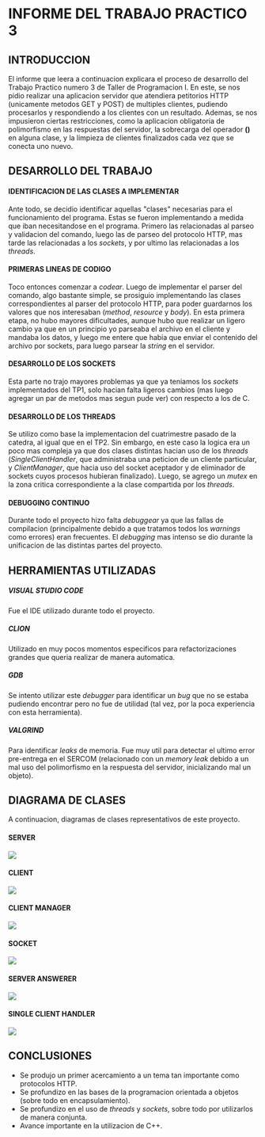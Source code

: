 # INFORME DEL TRABAJO PRACTICO 3

## INTRODUCCION

El informe que leera a continuacion explicara el proceso de desarrollo del Trabajo Practico numero 3 de Taller de Programacion I.
En este, se nos pidio realizar una aplicacion servidor que atendiera petitorios HTTP (unicamente metodos GET y POST) de multiples clientes, pudiendo procesarlos y respondiendo a los clientes con un resultado.
Ademas, se nos impusieron ciertas restricciones, como la aplicacion obligatoria de polimorfismo en las respuestas del servidor, la sobrecarga del operador **()** en alguna clase, y la limpieza de clientes finalizados cada vez que se conecta uno nuevo.

## DESARROLLO DEL TRABAJO

#### IDENTIFICACION DE LAS CLASES A IMPLEMENTAR

Ante todo, se decidio identificar aquellas "clases" necesarias para el funcionamiento del programa. Estas se fueron implementando a medida que iban necesitandose en el programa. Primero las relacionadas al parseo y validacion del comando, luego las de parseo del protocolo HTTP, mas tarde las relacionadas a los *sockets*, y por ultimo las relacionadas a los *threads*.

#### PRIMERAS LINEAS DE CODIGO

Toco entonces comenzar a _codear_. Luego de implementar el parser del comando, algo bastante simple, se prosiguio implementando las clases correspondientes al parser del protocolo HTTP, para poder guardarnos los valores que nos interesaban (*method*, *resource* y *body*).
En esta primera etapa, no hubo mayores dificultades, aunque hubo que realizar un ligero cambio ya que en un principio yo parseaba el archivo en el cliente y mandaba los datos, y luego me entere que habia que enviar el contenido del archivo por sockets, para luego parsear la *string* en el servidor.

#### DESARROLLO DE LOS SOCKETS 

Esta parte no trajo mayores problemas ya que ya teniamos los *sockets* implementados del TP1, solo hacian falta ligeros cambios (mas luego agregar un par de metodos mas segun pude ver) con respecto a los de C.

#### DESARROLLO DE LOS THREADS

Se utilizo como base la implementacion del cuatrimestre pasado de la catedra, al igual que en el TP2. Sin embargo, en este caso la logica era un poco mas compleja ya que dos clases distintas hacian uso de los *threads* (*SingleClientHandler*, que administraba una peticion de un cliente particular, y *ClientManager*, que hacia uso del socket aceptador y de eliminador de sockets cuyos procesos hubieran finalizado).
Luego, se agrego un _mutex_ en la zona critica correspondiente a la clase compartida por los _threads_.

#### DEBUGGING CONTINUO

Durante todo el proyecto hizo falta _debuggear_ ya que las fallas de compilacion (principalmente debido a que tratamos todos los _warnings_ como errores) eran frecuentes. El _debugging_ mas intenso se dio durante la unificacion de las distintas partes del proyecto.

## HERRAMIENTAS UTILIZADAS

##### VISUAL STUDIO CODE

Fue el IDE utilizado durante todo el proyecto.

##### CLION

Utilizado en muy pocos momentos especificos para refactorizaciones grandes que queria realizar de manera automatica.

##### GDB

Se intento utilizar este _debugger_ para identificar un _bug_ que no se estaba pudiendo encontrar pero no fue de utilidad (tal vez, por la poca experiencia con esta herramienta).

##### VALGRIND

Para identificar _leaks_ de memoria. Fue muy util para detectar el ultimo error pre-entrega en el SERCOM (relacionado con un *memory leak* debido a un mal uso del polimorfismo en la respuesta del servidor, inicializando mal un objeto).

## DIAGRAMA DE CLASES

A continuacion, diagramas de clases representativos de este proyecto.

#### SERVER

![](https://github.com/joaquinfontela/tp3-taller/blob/master/utils/diagrama1.jpeg)

#### CLIENT

![](https://github.com/joaquinfontela/tp3-taller/blob/master/utils/diagrama5.jpeg)

#### CLIENT MANAGER

![](https://github.com/joaquinfontela/tp3-taller/blob/master/utils/diagrama6.jpeg)

#### SOCKET

![](https://github.com/joaquinfontela/tp3-taller/blob/master/utils/diagrama2.jpeg)

#### SERVER ANSWERER

![](https://github.com/joaquinfontela/tp3-taller/blob/master/utils/diagrama3.jpeg)

#### SINGLE CLIENT HANDLER

![](https://github.com/joaquinfontela/tp3-taller/blob/master/utils/diagrama4.jpeg)


## CONCLUSIONES

- Se produjo un primer acercamiento a un tema tan importante como protocolos HTTP.
- Se profundizo en las bases de la programacion orientada a objetos (sobre todo en encapsulamiento).
- Se profundizo en el uso de *threads* y *sockets*, sobre todo por utilizarlos de manera conjunta.
- Avance importante en la utilizacion de C++.
